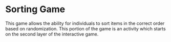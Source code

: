 # Sorting Game


This game allows the ability for individuals to sort items in the correct order
based on randomization. This portion of the game is an activity which starts on
the second layer of the interactive game.